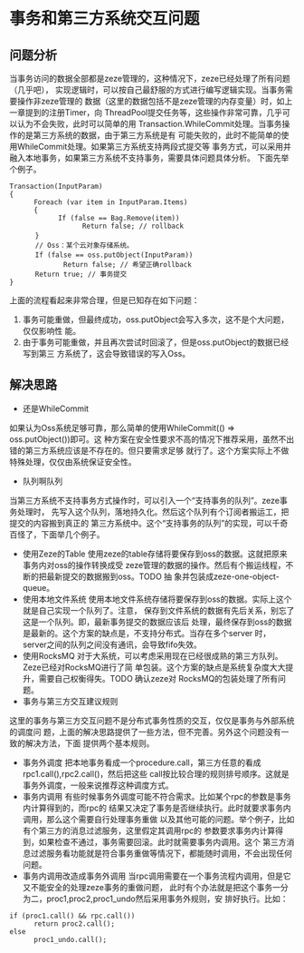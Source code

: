 # 事务和第三方系统交互问题

## 问题分析
当事务访问的数据全部都是zeze管理的，这种情况下，zeze已经处理了所有问题（几乎吧），
实现逻辑时，可以按自己最舒服的方式进行编写逻辑实现。当事务需要操作非zeze管理的
数据（这里的数据包括不是zeze管理的内存变量）时，如上一章提到的注册Timer，向
ThreadPool提交任务等，这些操作非常可靠，几乎可以认为不会失败，此时可以简单的用
Transaction.WhileCommit处理。当事务操作的是第三方系统的数据，由于第三方系统是有
可能失败的，此时不能简单的使用WhileCommit处理。如果第三方系统支持两段式提交等
事务方式，可以采用并融入本地事务，如果第三方系统不支持事务，需要具体问题具体分析。
下面先举个例子。
```
Transaction(InputParam)
{
      Foreach (var item in InputParam.Items)
      {
            If (false == Bag.Remove(item))
                  Return false; // rollback
　　   }
　　   // Oss：某个云对象存储系统。
　　   If (false == oss.putObject(InputParam))
　　	        Return false; // 希望正确rollback
　　   Return true; // 事务提交
}
```
上面的流程看起来非常合理，但是已知存在如下问题：
1.	事务可能重做，但最终成功，oss.putObject会写入多次，这不是个大问题，仅仅影响性
      能。
2.	由于事务可能重做，并且再次尝试时回滚了，但是oss.putObject的数据已经写到第三
      方系统了，这会导致错误的写入Oss。

## 解决思路
* 还是WhileCommit

如果认为Oss系统足够可靠，那么简单的使用WhileCommit(() => oss.putObject())即可。这
种方案在安全性要求不高的情况下推荐采用，虽然不出错的第三方系统应该是不存在的。但只要需求足够
就行了。这个方案实际上不做特殊处理，仅仅由系统保证安全性。

* 队列啊队列

当第三方系统不支持事务方式操作时，可以引入一个“支持事务的队列”。zeze事务处理时，
先写入这个队列，落地持久化。然后这个队列有个订阅者搬运工，把提交的内容搬到真正的
第三方系统中。这个“支持事务的队列”的实现，可以千奇百怪了，下面举几个例子。

  * 使用Zeze的Table
      使用zeze的table存储将要保存到oss的数据。这就把原来事务内对oss的操作转换成受
      zeze管理的数据的操作。然后有个搬运线程，不断的把最新提交的数据搬到oss。TODO 抽
      象并包装成zeze-one-object-queue。
  * 使用本地文件系统
      使用本地文件系统存储将要保存到oss的数据。实际上这个就是自己实现一个队列了。注意，
      保存到文件系统的数据有先后关系，别忘了这是一个队列。即，最新事务提交的数据应该后
      处理，最终保存到oss的数据是最新的。这个方案的缺点是，不支持分布式。当存在多个server
      时， server之间的队列之间没有通讯，会导致fifo失效。
  * 使用RocksMQ
      对于大系统，可以考虑采用现在已经很成熟的第三方队列。Zeze已经对RocksMQ进行了简
      单包装。这个方案的缺点是系统复杂度大大提升，需要自己权衡得失。TODO 确认zeze对
      RocksMQ的包装处理了所有问题。
* 事务与第三方交互建议规则

这里的事务与第三方交互问题不是分布式事务性质的交互，仅仅是事务与外部系统的调度问
      题，上面的解决思路提供了一些方法，但不完善。另外这个问题没有一致的解决方法，下面
      提供两个基本规则。
  * 事务外调度
      把本地事务看成一个procedure.call，第三方任意的看成rpc1.call(),rpc2.call()，然后把这些
      call按比较合理的规则排号顺序。这就是事务外调度，一般来说推荐这种调度方式。
  * 事务内调用
      有些时候事务外调度可能不符合需求。比如某个rpc的参数是事务内计算得到的，而rpc的
      结果又决定了事务是否继续执行。此时就要求事务内调用，那么这个需要自行处理事务重做
      以及其他可能的问题。举个例子，比如有个第三方的消息过滤服务，这里假定其调用rpc的
      参数要求事务内计算得到，如果检查不通过，事务需要回滚。此时就需要事务内调用。这个
      第三方消息过滤服务看功能就是符合事务重做等情况下，都能随时调用，不会出现任何问题。
  * 事务内调用改造成事务外调用
      当rpc调用需要在一个事务流程内调用，但是它又不能安全的处理zeze事务的重做问题，
      此时有个办法就是把这个事务一分为二，proc1,proc2,proc1_undo然后采用事务外规则，安
      排好执行。比如：
```
if (proc1.call() && rpc.call())
      return proc2.call();
else
      proc1_undo.call();
```
